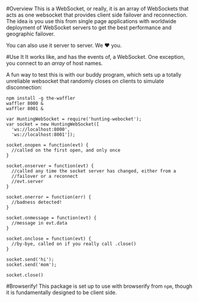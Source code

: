 #Overview
This is a WebSocket, or really, it is an array of WebSockets that acts
as one websocket that provides client side failover and reconnection.
The idea is you use this from single page applications with worldwide
deployment of WebSocket servers to get the best performance and
geographic failover.

You can also use it server to server. We ♥ you.

#Use It
It works like, and has the events of, a WebSocket. One exception, you
connect to an *array* of host names.

A fun way to test this is with our buddy program, which sets up a
totally unreliable websocket that randomly closes on clients to simulate
disconnection:

```
npm install -g the-waffler
waffler 8000 &
waffler 8001 &
```

```
var HuntingWebSocket = require('hunting-webocket');
var socket = new HuntingWebSocket([
  'ws://localhost:8000',
  'ws://localhost:8001']);

socket.onopen = function(evt) {
  //called on the first open, and only once
}

socket.onserver = function(evt) {
  //called any time the socket server has changed, either from a
  //failover or a reconnect
  //evt.server
}

socket.onerror = function(err) {
  //badness detected!
}

socket.onmessage = function(evt) {
  //message in evt.data
}

socket.onclose = function(evt) {
  //by-bye, called on if you really call .close()
}

socket.send('hi');
socket.send('mom');

socket.close()

```

#Browserify!
This package is set up to use with browserify from `npm`, though it is
fundamentally designed to be client side.
